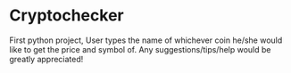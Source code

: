 # Cryptochecker
First python project, User types the name of whichever coin he/she would like to get the price and symbol of.
Any suggestions/tips/help would be greatly appreciated!
